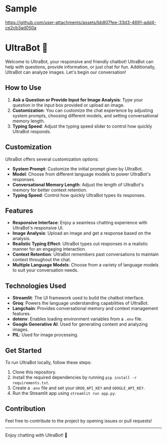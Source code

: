 # Sample




https://github.com/user-attachments/assets/bb807fee-33d3-4691-add4-ce2cb3ad050a






# UltraBot 🤖

Welcome to UltraBot, your responsive and friendly chatbot! UltraBot can help with questions, provide information, or just chat for fun. Additionally, UltraBot can analyze images. Let's begin our conversation!

## How to Use

1. **Ask a Question or Provide Input for Image Analysis**: Type your question in the input box provided or upload an image.
2. **Customization**: You can customize the chat experience by adjusting system prompts, choosing different models, and setting conversational memory length.
3. **Typing Speed**: Adjust the typing speed slider to control how quickly UltraBot responds.

## Customization

UltraBot offers several customization options:

- **System Prompt**: Customize the initial prompt given by UltraBot.
- **Model**: Choose from different language models to power UltraBot's responses.
- **Conversational Memory Length**: Adjust the length of UltraBot's memory for better context retention.
- **Typing Speed**: Control how quickly UltraBot types its responses.

## Features

- **Responsive Interface**: Enjoy a seamless chatting experience with UltraBot's responsive UI.
- **Image Analysis**: Upload an image and get a response based on the analysis.
- **Realistic Typing Effect**: UltraBot types out responses in a realistic manner for an engaging interaction.
- **Context Retention**: UltraBot remembers past conversations to maintain context throughout the chat.
- **Multiple Language Models**: Choose from a variety of language models to suit your conversation needs.

## Technologies Used

- **Streamlit**: The UI framework used to build the chatbot interface.
- **Groq**: Powers the language understanding capabilities of UltraBot.
- **Langchain**: Provides conversational memory and context management features.
- **dotenv**: Enables loading environment variables from a `.env` file.
- **Google Generative AI**: Used for generating content and analyzing images.
- **PIL**: Used for image processing.

## Get Started

To run UltraBot locally, follow these steps:

1. Clone this repository.
2. Install the required dependencies by running `pip install -r requirements.txt`.
3. Create a `.env` file and set your `GROQ_API_KEY` and `GOOGLE_API_KEY`.
4. Run the Streamlit app using `streamlit run app.py`.

## Contribution

Feel free to contribute to the project by opening issues or pull requests!

---

Enjoy chatting with UltraBot! 🚀
